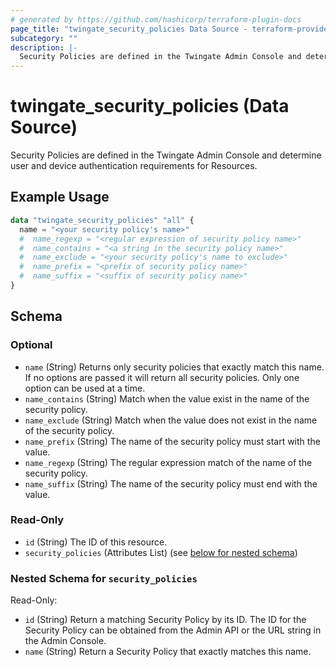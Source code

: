 ```yaml
---
# generated by https://github.com/hashicorp/terraform-plugin-docs
page_title: "twingate_security_policies Data Source - terraform-provider-twingate"
subcategory: ""
description: |-
  Security Policies are defined in the Twingate Admin Console and determine user and device authentication requirements for Resources.
---
```


# twingate_security_policies (Data Source)

Security Policies are defined in the Twingate Admin Console and determine user and device authentication requirements for Resources.

## Example Usage

```terraform
data "twingate_security_policies" "all" {
  name = "<your security policy's name>"
  #  name_regexp = "<regular expression of security policy name>"
  #  name_contains = "<a string in the security policy name>"
  #  name_exclude = "<your security policy's name to exclude>"
  #  name_prefix = "<prefix of security policy name>"
  #  name_suffix = "<suffix of security policy name>"
}
```

<!-- schema generated by tfplugindocs -->
## Schema

### Optional

- `name` (String) Returns only security policies that exactly match this name. If no options are passed it will return all security policies. Only one option can be used at a time.
- `name_contains` (String) Match when the value exist in the name of the security policy.
- `name_exclude` (String) Match when the value does not exist in the name of the security policy.
- `name_prefix` (String) The name of the security policy must start with the value.
- `name_regexp` (String) The regular expression match of the name of the security policy.
- `name_suffix` (String) The name of the security policy must end with the value.

### Read-Only

- `id` (String) The ID of this resource.
- `security_policies` (Attributes List) (see [below for nested schema](#nestedatt--security_policies))

<a id="nestedatt--security_policies"></a>
### Nested Schema for `security_policies`

Read-Only:

- `id` (String) Return a matching Security Policy by its ID. The ID for the Security Policy can be obtained from the Admin API or the URL string in the Admin Console.
- `name` (String) Return a Security Policy that exactly matches this name.
